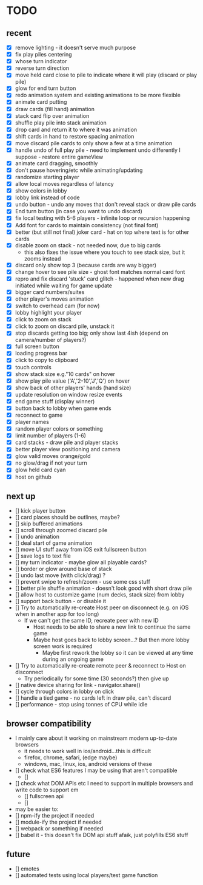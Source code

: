 # TODO

## recent
- [x] remove lighting - it doesn't serve much purpose
- [x] fix play piles centering
- [x] whose turn indicator
- [x] reverse turn direction
- [x] move held card close to pile to indicate where it will play (discard or play pile)
- [x] glow for end turn button
- [x] redo animation system and existing animations to be more flexible
- [x] animate card putting
- [x] draw cards (fill hand) animation
- [x] stack card flip over animation
- [x] shuffle play pile into stack animation
- [x] drop card and return it to where it was animation
- [x] shift cards in hand to restore spacing animation
- [x] move discard pile cards to only show a few at a time animation
- [x] handle undo of full play pile - need to implement undo differently I suppose - restore entire gameView
- [x] animate card dragging, smoothly
- [x] don't pause hovering/etc while animating/updating
- [x] randomize starting player
- [x] allow local moves regardless of latency
- [x] show colors in lobby
- [x] lobby link instead of code
- [x] undo button - undo any moves that don't reveal stack or draw pile cards
- [x] End turn button (in case you want to undo discard)
- [x] fix local testing with 5-6 players - infinite loop or recursion happening
- [x] Add font for cards to maintain consistency (not final font)
- [x] better (but still not final) joker card - hat on top where text is for other cards
- [x] disable zoom on stack - not needed now, due to big cards
    - this also fixes the issue where you touch to see stack size, but it zooms instead
- [x] discard only show top 3 (because cards are way bigger)
- [x] change hover to see pile size - ghost font matches normal card font
- [x] repro and fix discard 'stuck' card glitch - happened when new drag initiated while waiting for game update
- [x] bigger card numbers/suites
- [x] other player's moves animation
- [x] switch to overhead cam (for now)
- [x] lobby highlight your player
- [x] click to zoom on stack
- [x] click to zoom on discard pile, unstack it
- [x] stop discards getting too big; only show last 4ish (depend on camera/number of players?)
- [x] full screen button
- [x] loading progress bar
- [x] click to copy to clipboard
- [x] touch controls
- [x] show stack size e.g."10 cards" on hover
- [x] show play pile value ('A','2-10','J','Q') on hover
- [x] show back of other players' hands (hand size)
- [x] update resolution on window resize events
- [x] end game stuff (display winner)
- [x] button back to lobby when game ends
- [x] reconnect to game
- [x] player names
- [x] random player colors or something
- [x] limit number of players (1-6)
- [x] card stacks - draw pile and player stacks
- [x] better player view positioning and camera
- [x] glow valid moves orange/gold
- [x] no glow/drag if not your turn
- [x] glow held card cyan
- [x] host on github

## next up
- [] kick player button
- [] card places should be outlines, maybe?
- [] skip buffered animations
- [] scroll through zoomed discard pile
- [] undo animation
- [] deal start of game animation
- [] move UI stuff away from iOS exit fullscreen button
- [] save logs to text file
- [] my turn indicator - maybe glow all playable cards?
- [] border or glow around base of stack
- [] undo last move (with click/drag) ?
- [] prevent swipe to refresh/zoom - use some css stuff
- [] better pile shuffle animation - doesn't look good with short draw pile
- [] allow host to customize game (num decks, stack size) from lobby
- [] support back button - or disable it
- [] Try to automatically re-create Host peer on disconnect (e.g. on iOS when in another app for too long)
    - If we can't get the same ID, recreate peer with new ID
        - Host needs to be able to share a new link to continue the same game
        - Maybe host goes back to lobby screen...? But then more lobby screen work is required
            - Maybe first rework the lobby so it can be viewed at any time during an ongoing game
- [] Try to automatically re-create remote peer & reconnect to Host on disconnect
    - Try periodically for some time (30 seconds?) then give up
- [] native device sharing for link - navigator.share()
- [] cycle through colors in lobby on click
- [] handle a tied game - no cards left in draw pile, can't discard
- [] performance - stop using tonnes of CPU while idle

## browser compatibility
- I mainly care about it working on mainstream modern up-to-date browsers
    - it needs to work well in ios/android...this is difficult
    - firefox, chrome, safari, (edge maybe)
    - windows, mac, linux, ios, android versions of these
- [] check what ES6 features I may be using that aren't compatible
    - []
- [] check what DOM APIs etc I need to support in multiple browsers and write code to support em
    - [] fullscreen api
    - []  
- may be easier to:
- [] npm-ify the project if needed
- [] module-ify the project if needed
- [] webpack or something if needed
- [] babel it - this doesn't fix DOM api stuff afaik, just polyfills ES6 stuff



## future
- [] emotes
- [] automated tests using local players/test game function

